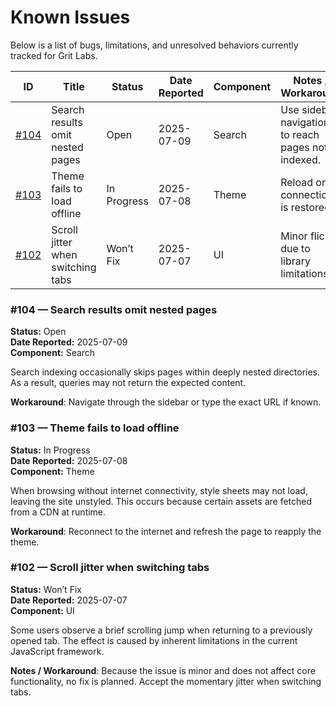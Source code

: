 # Known Issues

Below is a list of bugs, limitations, and unresolved behaviors currently tracked for Grit Labs.

| ID | Title | Status | Date Reported | Component | Notes / Workaround |
|----|-------|--------|---------------|-----------|--------------------|
| [#104](#104) | Search results omit nested pages | Open | 2025-07-09 | Search | Use sidebar navigation to reach pages not indexed. |
| [#103](#103) | Theme fails to load offline | In Progress | 2025-07-08 | Theme | Reload once connection is restored. |
| [#102](#102) | Scroll jitter when switching tabs | Won’t Fix | 2025-07-07 | UI | Minor flicker due to library limitations. |

### #104 — Search results omit nested pages

**Status:** Open  
**Date Reported:** 2025-07-09  
**Component:** Search

Search indexing occasionally skips pages within deeply nested directories. As a result, queries may not return the expected content.

**Workaround**: Navigate through the sidebar or type the exact URL if known.

### #103 — Theme fails to load offline

**Status:** In Progress  
**Date Reported:** 2025-07-08  
**Component:** Theme

When browsing without internet connectivity, style sheets may not load, leaving the site unstyled. This occurs because certain assets are fetched from a CDN at runtime.

**Workaround**: Reconnect to the internet and refresh the page to reapply the theme.

### #102 — Scroll jitter when switching tabs

**Status:** Won’t Fix  
**Date Reported:** 2025-07-07  
**Component:** UI

Some users observe a brief scrolling jump when returning to a previously opened tab. The effect is caused by inherent limitations in the current JavaScript framework.

**Notes / Workaround**: Because the issue is minor and does not affect core functionality, no fix is planned. Accept the momentary jitter when switching tabs.
